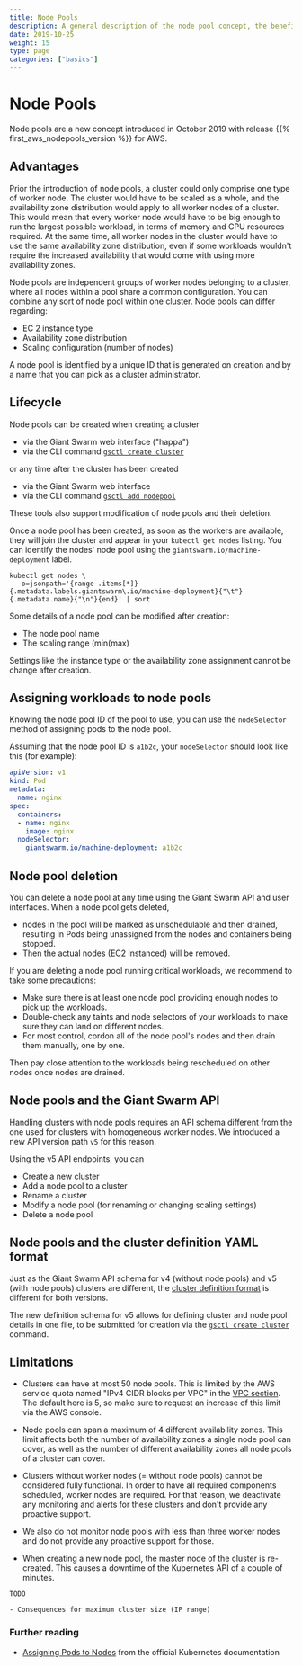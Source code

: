 ```yaml
---
title: Node Pools
description: A general description of the node pool concept, the benefits, and some details you should be aware of.
date: 2019-10-25
weight: 15
type: page
categories: ["basics"]
---
```


# Node Pools

Node pools are a new concept introduced in October 2019 with release {{% first_aws_nodepools_version %}} for AWS.

## Advantages

Prior the introduction of node pools, a cluster could only comprise one type of worker node. The cluster would have
to be scaled as a whole, and the availability zone distribution would apply to all worker nodes of a cluster. This
would mean that every worker node would have to be big enough to run the largest possible workload, in terms of
memory and CPU resources required. At the same time, all worker nodes in the cluster would have to use the same
availability zone distribution, even if some workloads wouldn't require the increased availability that would come
with using more availability zones.

Node pools are independent groups of worker nodes belonging to a cluster, where all nodes within a pool share a
common configuration. You can combine any sort of node pool within one cluster. Node pools can differ regarding:

- EC 2 instance type
- Availability zone distribution
- Scaling configuration (number of nodes)

A node pool is identified by a unique ID that is generated on creation and by a name that you can pick as a cluster
administrator.

## Lifecycle

Node pools can be created when creating a cluster

- via the Giant Swarm web interface ("happa")
- via the CLI command [`gsctl create cluster`](/reference/gsctl/create-cluster/)

or any time after the cluster has been created

- via the Giant Swarm web interface
- via the CLI command [`gsctl add nodepool`](/reference/gsctl/add-nodepool/)

These tools also support modification of node pools and their deletion.

Once a node pool has been created, as soon as the workers are available, they will
join the cluster and appear in your `kubectl get nodes` listing. You can identify the
nodes' node pool using the `giantswarm.io/machine-deployment` label.

```nohighlight
kubectl get nodes \
  -o=jsonpath='{range .items[*]}{.metadata.labels.giantswarm\.io/machine-deployment}{"\t"}{.metadata.name}{"\n"}{end}' | sort
```

Some details of a node pool can be modified after creation:

- The node pool name
- The scaling range (min(max)

Settings like the instance type or the availability zone assignment cannot be change after creation.

## Assigning workloads to node pools

Knowing the node pool ID of the pool to use, you can use the `nodeSelector` method of assigning pods to the node pool.

Assuming that the node pool ID is `a1b2c`, your `nodeSelector` should look like this (for example):

```yaml
apiVersion: v1
kind: Pod
metadata:
  name: nginx
spec:
  containers:
  - name: nginx
    image: nginx
  nodeSelector:
    giantswarm.io/machine-deployment: a1b2c
```

## Node pool deletion

You can delete a node pool at any time using the Giant Swarm API and user interfaces. When a node pool gets deleted,

- nodes in the pool will be marked as unschedulable and then drained, resulting in Pods being unassigned from the nodes and containers being stopped.
- Then the actual nodes (EC2 instanced) will be removed.

If you are deleting a node pool running critical workloads, we recommend to take some
precautions:

- Make sure there is at least one node pool providing enough nodes to pick
up the workloads.
- Double-check any taints and node selectors of your workloads to make sure they can land on different nodes.
- For most control, cordon all of the node pool's nodes and then drain them manually, one by one.

Then pay close attention to the workloads being rescheduled on other nodes once nodes are drained.

## Node pools and the Giant Swarm API

Handling clusters with node pools requires an API schema different from the one used for clusters
with homogeneous worker nodes. We introduced a new API version path `v5` for this reason.

Using the v5 API endpoints, you can

- Create a new cluster
- Add a node pool to a cluster
- Rename a cluster
- Modify a node pool (for renaming or changing scaling settings)
- Delete a node pool

## Node pools and the cluster definition YAML format

Just as the Giant Swarm API schema for v4 (without node pools) and v5 (with node pools) clusters are different, the [cluster definition format](/reference/cluster-definition/) is different for both versions.

The new definition schema for v5 allows for defining cluster and node pool details in one file,
to be submitted for creation via the [`gsctl create cluster`](/reference/gsctl/create-cluster/) command.

## Limitations

- Clusters can have at most 50 node pools. This is limited by the AWS service quota named "IPv4 CIDR blocks per VPC" in the [VPC section](https://docs.aws.amazon.com/vpc/latest/userguide/amazon-vpc-limits.html). The default here is 5, so make sure to request an increase of this limit via the AWS console.

- Node pools can span a maximum of 4 different availability zones. This limit affects both the number of availability zones a single node pool can cover, as well as the number of different availability zones all node pools of a cluster can cover.

- Clusters without worker nodes (= without node pools) cannot be considered fully functional. In order to have all required components scheduled, worker nodes are required. For that reason, we deactivate any monitoring and alerts for these clusters and don't provide any proactive support.

- We also do not monitor node pools with less than three worker nodes and do not provide any proactive support for those.

- When creating a new node pool, the master node of the cluster is re-created. This causes a downtime of the Kubernetes API of a couple of minutes.



```
TODO

- Consequences for maximum cluster size (IP range)
```

### Further reading

- [Assigning Pods to Nodes](https://kubernetes.io/docs/concepts/configuration/assign-pod-node/) from the official Kubernetes documentation
